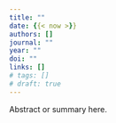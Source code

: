 ```yaml
---
title: ""
date: {{< now >}}
authors: []
journal: ""
year: ""
doi: ""
links: []
# tags: []
# draft: true
---
```

Abstract or summary here.

